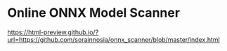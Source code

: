 # Online ONNX Model Scanner
https://html-preview.github.io/?url=https://github.com/sorainnosia/onnx_scanner/blob/master/index.html
